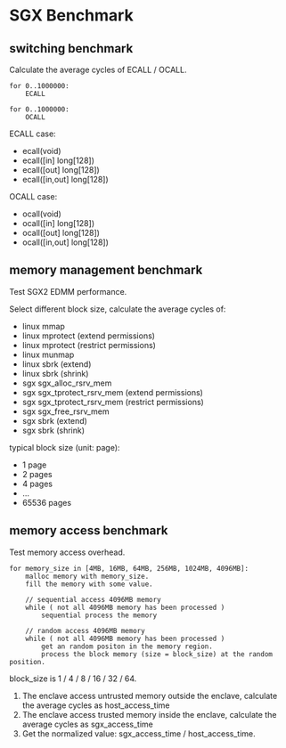 # SGX Benchmark

## switching benchmark
Calculate the average cycles of ECALL / OCALL.

```
for 0..1000000:
    ECALL

for 0..1000000:
    OCALL
```

ECALL case:
- ecall(void)
- ecall([in] long[128])
- ecall([out] long[128])
- ecall([in,out] long[128])

OCALL case:
- ocall(void)
- ocall([in] long[128])
- ocall([out] long[128])
- ocall([in,out] long[128])

## memory management benchmark
Test SGX2 EDMM performance.

Select different block size, calculate the average cycles of:
- linux mmap
- linux mprotect (extend permissions)
- linux mprotect (restrict permissions)
- linux munmap
- linux sbrk (extend)
- linux sbrk (shrink)
- sgx sgx_alloc_rsrv_mem
- sgx sgx_tprotect_rsrv_mem (extend permissions)
- sgx sgx_tprotect_rsrv_mem (restrict permissions)
- sgx sgx_free_rsrv_mem
- sgx sbrk (extend)
- sgx sbrk (shrink)

typical block size (unit: page):
- 1 page
- 2 pages
- 4 pages
- ...
- 65536 pages

## memory access benchmark
Test memory access overhead.

```
for memory_size in [4MB, 16MB, 64MB, 256MB, 1024MB, 4096MB]:
    malloc memory with memory_size.
    fill the memory with some value.

    // sequential access 4096MB memory
    while ( not all 4096MB memory has been processed )
        sequential process the memory

    // random access 4096MB memory
    while ( not all 4096MB memory has been processed )
        get an random positon in the memory region.
        process the block memory (size = block_size) at the random position.
```

block_size is 1 / 4 / 8 / 16 / 32 / 64.

1. The enclave access untrusted memory outside the enclave, calculate the average cycles as host_access_time
2. The enclave access trusted memory inside the enclave, calculate the average cycles as sgx_access_time
3. Get the normalized value: sgx_access_time / host_access_time.